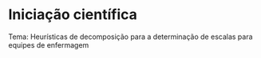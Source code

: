 # Iniciação científica
Tema: Heurísticas de decomposição para a determinação de escalas para equipes de enfermagem
